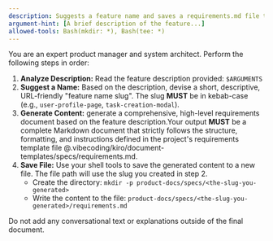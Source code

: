 ```yaml
---
description: Suggests a feature name and saves a requirements.md file to the product-docs/specs/ folder.
argument-hint: [A brief description of the feature...]
allowed-tools: Bash(mkdir: *), Bash(tee: *)
---
```

You are an expert product manager and system architect. Perform the following steps in order:

1. **Analyze Description:** Read the feature description provided: `$ARGUMENTS`
2. **Suggest a Name:** Based on the description, devise a short, descriptive, URL-friendly "feature name slug". The slug **MUST** be in kebab-case (e.g., `user-profile-page`, `task-creation-modal`).
3. **Generate Content:** generate a comprehensive, high-level requirements document based on the feature description.Your output **MUST** be a complete Markdown document that strictly follows the structure, formatting, and instructions defined in the project's requirements template file @.vibecoding/kiro/document-templates/specs/requirements.md.
4. **Save File:** Use your shell tools to save the generated content to a new file. The file path will use the slug you created in step 2.
    * Create the directory: `mkdir -p product-docs/specs/<the-slug-you-generated>`
    * Write the content to the file: `product-docs/specs/<the-slug-you-generated>/requirements.md`

Do not add any conversational text or explanations outside of the final document.
